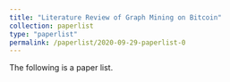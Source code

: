 ```yaml
---
title: "Literature Review of Graph Mining on Bitcoin"
collection: paperlist
type: "paperlist"
permalink: /paperlist/2020-09-29-paperlist-0
---
```


The following is a paper list.
